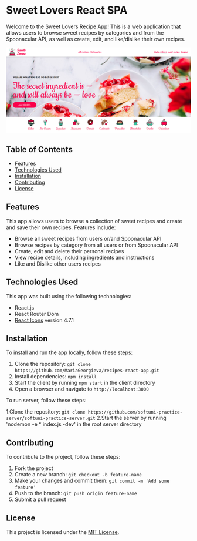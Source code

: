# Sweet Lovers React SPA

Welcome to the Sweet Lovers Recipe App! This is a web application that allows users to browse sweet recipes by categories and from the Spoonacular API, as well as create, edit, and like/dislike their own recipes.

![Homepage Image](./images/homepage.png)

## Table of Contents

- [Features](#features)
- [Technologies Used](#technologies-used)
- [Installation](#installation)
- [Contributing](#contributing)
- [License](#license)

## Features

This app allows users to browse a collection of sweet recipes and create and save their own recipes. Features include:

<!-- - Homepage displays hero section, categories and user recipes descending -->
- Browse all sweet recipes from users or/and Spoonacular API
- Browse recipes by category from all users or from Spoonacular API
- Create, edit and delete their personal recipes
- View recipe details, including ingredients and instructions
- Like and Dislike other users recipes

## Technologies Used

This app was built using the following technologies:

- React.js
- React Router Dom
- [React Icons](https://react-icons.github.io/react-icons/) version 4.7.1

## Installation

To install and run the app locally, follow these steps:

1. Clone the repository: `git clone https://github.com/MariaGeorgieva/recipes-react-app.git`
2. Install dependencies: `npm install`
3. Start the client by running `npm start` in the client directory
4. Open a browser and navigate to `http://localhost:3000`

To run server, follow these steps:

1.Clone the repository: `git clone https://github.com/softuni-practice-server/softuni-practice-server.git`
2.Start the server by running 'nodemon -e * index.js -dev' in the root server directory

## Contributing

To contribute to the project, follow these steps:

1. Fork the project
2. Create a new branch: `git checkout -b feature-name`
3. Make your changes and commit them: `git commit -m 'Add some feature'`
4. Push to the branch: `git push origin feature-name`
5. Submit a pull request

## License

This project is licensed under the [MIT License](https://opensource.org/licenses/MIT).